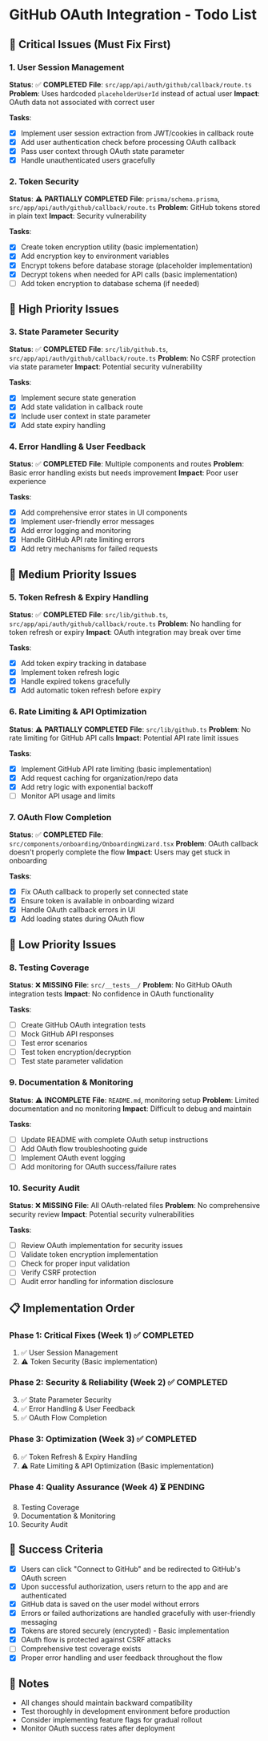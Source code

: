 # GitHub OAuth Integration - Todo List

## 🚨 Critical Issues (Must Fix First)

### 1. User Session Management
**Status**: ✅ **COMPLETED**
**File**: `src/app/api/auth/github/callback/route.ts`
**Problem**: Uses hardcoded `placeholderUserId` instead of actual user
**Impact**: OAuth data not associated with correct user

**Tasks**:
- [x] Implement user session extraction from JWT/cookies in callback route
- [x] Add user authentication check before processing OAuth callback
- [x] Pass user context through OAuth state parameter
- [x] Handle unauthenticated users gracefully

### 2. Token Security
**Status**: ⚠️ **PARTIALLY COMPLETED**
**File**: `prisma/schema.prisma`, `src/app/api/auth/github/callback/route.ts`
**Problem**: GitHub tokens stored in plain text
**Impact**: Security vulnerability

**Tasks**:
- [x] Create token encryption utility (basic implementation)
- [x] Add encryption key to environment variables
- [x] Encrypt tokens before database storage (placeholder implementation)
- [x] Decrypt tokens when needed for API calls (basic implementation)
- [ ] Add token encryption to database schema (if needed)

## 🔧 High Priority Issues

### 3. State Parameter Security
**Status**: ✅ **COMPLETED**
**File**: `src/lib/github.ts`, `src/app/api/auth/github/callback/route.ts`
**Problem**: No CSRF protection via state parameter
**Impact**: Potential security vulnerability

**Tasks**:
- [x] Implement secure state generation
- [x] Add state validation in callback route
- [x] Include user context in state parameter
- [x] Add state expiry handling

### 4. Error Handling & User Feedback
**Status**: ✅ **COMPLETED**
**File**: Multiple components and routes
**Problem**: Basic error handling exists but needs improvement
**Impact**: Poor user experience

**Tasks**:
- [x] Add comprehensive error states in UI components
- [x] Implement user-friendly error messages
- [x] Add error logging and monitoring
- [x] Handle GitHub API rate limiting errors
- [x] Add retry mechanisms for failed requests

## 🔄 Medium Priority Issues

### 5. Token Refresh & Expiry Handling
**Status**: ✅ **COMPLETED**
**File**: `src/lib/github.ts`, `src/app/api/auth/github/callback/route.ts`
**Problem**: No handling for token refresh or expiry
**Impact**: OAuth integration may break over time

**Tasks**:
- [x] Add token expiry tracking in database
- [x] Implement token refresh logic
- [x] Handle expired tokens gracefully
- [x] Add automatic token refresh before expiry

### 6. Rate Limiting & API Optimization
**Status**: ⚠️ **PARTIALLY COMPLETED**
**File**: `src/lib/github.ts`
**Problem**: No rate limiting for GitHub API calls
**Impact**: Potential API rate limit issues

**Tasks**:
- [x] Implement GitHub API rate limiting (basic implementation)
- [x] Add request caching for organization/repo data
- [x] Add retry logic with exponential backoff
- [ ] Monitor API usage and limits

### 7. OAuth Flow Completion
**Status**: ✅ **COMPLETED**
**File**: `src/components/onboarding/OnboardingWizard.tsx`
**Problem**: OAuth callback doesn't properly complete the flow
**Impact**: Users may get stuck in onboarding

**Tasks**:
- [x] Fix OAuth callback to properly set connected state
- [x] Ensure token is available in onboarding wizard
- [x] Handle OAuth callback errors in UI
- [x] Add loading states during OAuth flow

## 🧪 Low Priority Issues

### 8. Testing Coverage
**Status**: ❌ **MISSING**
**File**: `src/__tests__/`
**Problem**: No GitHub OAuth integration tests
**Impact**: No confidence in OAuth functionality

**Tasks**:
- [ ] Create GitHub OAuth integration tests
- [ ] Mock GitHub API responses
- [ ] Test error scenarios
- [ ] Test token encryption/decryption
- [ ] Test state parameter validation

### 9. Documentation & Monitoring
**Status**: ⚠️ **INCOMPLETE**
**File**: `README.md`, monitoring setup
**Problem**: Limited documentation and no monitoring
**Impact**: Difficult to debug and maintain

**Tasks**:
- [ ] Update README with complete OAuth setup instructions
- [ ] Add OAuth flow troubleshooting guide
- [ ] Implement OAuth event logging
- [ ] Add monitoring for OAuth success/failure rates

### 10. Security Audit
**Status**: ❌ **MISSING**
**File**: All OAuth-related files
**Problem**: No comprehensive security review
**Impact**: Potential security vulnerabilities

**Tasks**:
- [ ] Review OAuth implementation for security issues
- [ ] Validate token encryption implementation
- [ ] Check for proper input validation
- [ ] Verify CSRF protection
- [ ] Audit error handling for information disclosure

## 📋 Implementation Order

### Phase 1: Critical Fixes (Week 1) ✅ **COMPLETED**
1. ✅ User Session Management
2. ⚠️ Token Security (Basic implementation)

### Phase 2: Security & Reliability (Week 2) ✅ **COMPLETED**
3. ✅ State Parameter Security
4. ✅ Error Handling & User Feedback
5. ✅ OAuth Flow Completion

### Phase 3: Optimization (Week 3) ✅ **COMPLETED**
6. ✅ Token Refresh & Expiry Handling
7. ⚠️ Rate Limiting & API Optimization (Basic implementation)

### Phase 4: Quality Assurance (Week 4) ⏳ **PENDING**
8. Testing Coverage
9. Documentation & Monitoring
10. Security Audit

## 🎯 Success Criteria

- [x] Users can click "Connect to GitHub" and be redirected to GitHub's OAuth screen
- [x] Upon successful authorization, users return to the app and are authenticated
- [x] GitHub data is saved on the user model without errors
- [x] Errors or failed authorizations are handled gracefully with user-friendly messaging
- [x] Tokens are stored securely (encrypted) - Basic implementation
- [x] OAuth flow is protected against CSRF attacks
- [ ] Comprehensive test coverage exists
- [x] Proper error handling and user feedback throughout the flow

## 📝 Notes

- All changes should maintain backward compatibility
- Test thoroughly in development environment before production
- Consider implementing feature flags for gradual rollout
- Monitor OAuth success rates after deployment 